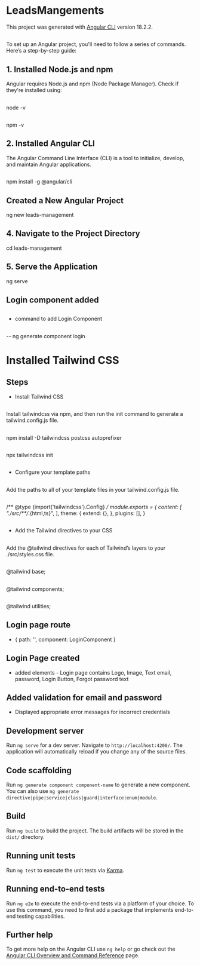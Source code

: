 # LeadsMangements

This project was generated with [Angular CLI](https://github.com/angular/angular-cli) version 18.2.2.
##
To set up an Angular project, you'll need to follow a series of commands. Here’s a step-by-step guide:
##
## 1. Installed Node.js and npm

Angular requires Node.js and npm (Node Package Manager). Check if they're installed using:
##
node -v
##
npm -v
##

## 2. Installed Angular CLI

The Angular Command Line Interface (CLI) is a tool to initialize, develop, and maintain Angular applications.
##
npm install -g @angular/cli
##
## Created a New Angular Project

ng new leads-management
##

## 4. Navigate to the Project Directory

cd leads-management
##

## 5. Serve the Application

ng serve
##
## Login component added
##  
- command to add Login Component
##
   -- ng generate component login 
## 
# Installed Tailwind CSS

## Steps 

- Install Tailwind CSS
##
Install tailwindcss via npm, and then run the init command to generate a tailwind.config.js file.
## 
npm install -D tailwindcss postcss autoprefixer
##
npx tailwindcss init
##
- Configure your template paths
##
Add the paths to all of your template files in your tailwind.config.js file.
##
/** @type {import('tailwindcss').Config} */
module.exports = {
  content: [
    "./src/**/*.{html,ts}",
  ],
  theme: {
    extend: {},
  },
  plugins: [],
}
##
- Add the Tailwind directives to your CSS
##
Add the @tailwind directives for each of Tailwind’s layers to your ./src/styles.css file.
##
@tailwind base;
##
@tailwind components;
##
@tailwind utilities;
##
## Login page route
- { path: '', component: LoginComponent }
##
## Login Page created
- added elements - Login page contains Logo, Image, Text email, password, Login Button, Forgot password text
##
## Added validation for email and password
- Displayed appropriate error messages for incorrect credentials
##


## Development server

Run `ng serve` for a dev server. Navigate to `http://localhost:4200/`. The application will automatically reload if you change any of the source files.

## Code scaffolding

Run `ng generate component component-name` to generate a new component. You can also use `ng generate directive|pipe|service|class|guard|interface|enum|module`.

## Build

Run `ng build` to build the project. The build artifacts will be stored in the `dist/` directory.

## Running unit tests

Run `ng test` to execute the unit tests via [Karma](https://karma-runner.github.io).

## Running end-to-end tests

Run `ng e2e` to execute the end-to-end tests via a platform of your choice. To use this command, you need to first add a package that implements end-to-end testing capabilities.

## Further help

To get more help on the Angular CLI use `ng help` or go check out the [Angular CLI Overview and Command Reference](https://angular.dev/tools/cli) page.
